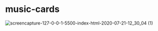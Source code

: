 # music-cards
![screencapture-127-0-0-1-5500-index-html-2020-07-21-12_30_04 (1)](https://user-images.githubusercontent.com/13811669/88050006-fb76ab00-cb4d-11ea-91c7-a141e233259d.png)
